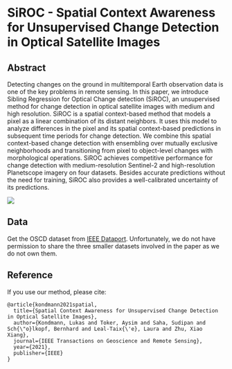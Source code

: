 # SiROC - Spatial Context Awareness for Unsupervised Change Detection in Optical Satellite Images

## Abstract
Detecting changes on the ground in multitemporal Earth observation data is one of the key problems in remote sensing. 
In this paper, we introduce Sibling Regression for Optical Change detection (SiROC), an unsupervised method for change 
detection in optical satellite images with medium and high resolution. SiROC is a spatial context-based method that models 
a pixel as a linear combination of its distant neighbors. It uses this model to analyze differences in the pixel and its spatial 
context-based predictions in subsequent time periods for change detection. We combine this spatial context-based change detection 
with ensembling over mutually exclusive neighborhoods and transitioning from pixel to object-level changes with morphological operations. 
SiROC achieves competitive performance for change detection with medium-resolution Sentinel-2 and high-resolution Planetscope imagery 
on four datasets. Besides accurate predictions without the need for training, SiROC also provides a well-calibrated uncertainty of its predictions.

![](sample.gif)

## Data 

Get the OSCD dataset from [IEEE Dataport](https://ieee-dataport.org/open-access/oscd-onera-satellite-change-detection). 
Unfortunately, we do not have permission to share the three smaller datasets involved in the paper as we do not own them. 


## Reference  

If you use our method, please cite:

```
@article{kondmann2021spatial,
  title={Spatial Context Awareness for Unsupervised Change Detection in Optical Satellite Images},
  author={Kondmann, Lukas and Toker, Aysim and Saha, Sudipan and Sch{\"o}lkopf, Bernhard and Leal-Taix{\'e}, Laura and Zhu, Xiao Xiang},
  journal={IEEE Transactions on Geoscience and Remote Sensing},
  year={2021},
  publisher={IEEE}
}
```
